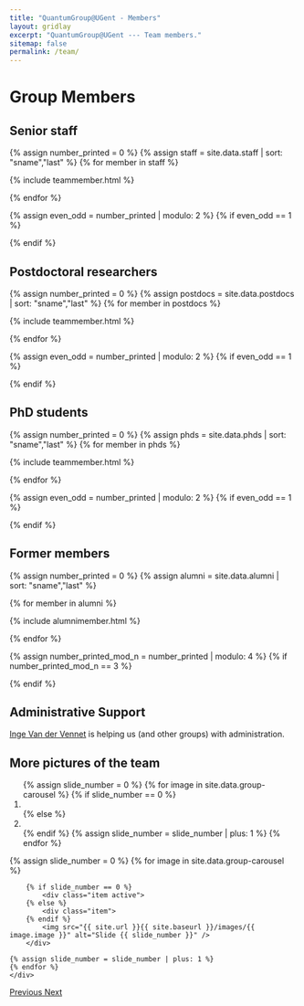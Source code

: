 ```yaml
---
title: "QuantumGroup@UGent - Members"
layout: gridlay
excerpt: "QuantumGroup@UGent --- Team members."
sitemap: false
permalink: /team/
---
```


# Group Members

## Senior staff

{% assign number_printed = 0 %}
{% assign staff = site.data.staff | sort: "sname","last" %}
{% for member in staff %}

{% include teammember.html %}

{% endfor %}

{% assign even_odd = number_printed | modulo: 2 %}
{% if even_odd == 1 %}

</div>
{% endif %}

## Postdoctoral researchers

{% assign number_printed = 0 %}
{% assign postdocs = site.data.postdocs | sort: "sname","last" %}
{% for member in postdocs %}

{% include teammember.html %}

{% endfor %}

{% assign even_odd = number_printed | modulo: 2 %}
{% if even_odd == 1 %}

</div>
{% endif %}

## PhD students

{% assign number_printed = 0 %}
{% assign phds = site.data.phds | sort: "sname","last" %}
{% for member in phds %}

{% include teammember.html %}

{% endfor %}

{% assign even_odd = number_printed | modulo: 2 %}
{% if even_odd == 1 %}

</div>
{% endif %}

## Former members

{% assign number_printed = 0 %}
{% assign alumni = site.data.alumni | sort: "sname","last" %}

{% for member in alumni %}

{% include alumnimember.html %}

{% endfor %}

{% assign number_printed_mod_n = number_printed | modulo: 4 %}
{% if number_printed_mod_n == 3 %}

</div>
{% endif %}

## Administrative Support

<a href="mailto:inge.vandervennet@ugent.be">Inge Van der Vennet</a> is helping us (and other groups) with administration.

## More pictures of the team

<div markdown="0" id="carousel" class="carousel slide" data-ride="carousel" data-interval="5000" data-pause="hover" >
    <!-- Menu -->
    <ol class="carousel-indicators">
        {% assign slide_number = 0 %}
        {% for image in site.data.group-carousel %}
        {% if slide_number == 0 %}
            <li data-target="#carousel" data-slide-to="{{ slide_number }}" class="active"></li>
        {% else %}
        <li data-target="#carousel" data-slide-to="{{ slide_number }}"></li>
        {% endif %}
        {% assign slide_number = slide_number | plus: 1 %}
        {% endfor %}
    </ol>
    <!-- Items -->
    <div class="carousel-inner" markdown="0">
    {% assign slide_number = 0 %}
    {% for image in site.data.group-carousel %}

        {% if slide_number == 0 %}
            <div class="item active">
        {% else %}
            <div class="item">
        {% endif %}
            <img src="{{ site.url }}{{ site.baseurl }}/images/{{ image.image }}" alt="Slide {{ slide_number }}" />
        </div>

    {% assign slide_number = slide_number | plus: 1 %}
    {% endfor %}
    </div>

  <a class="left carousel-control" href="#carousel" role="button" data-slide="prev">
    <span class="glyphicon glyphicon-chevron-left" aria-hidden="true"></span>
    <span class="sr-only">Previous</span>
  </a>
  <a class="right carousel-control" href="#carousel" role="button" data-slide="next">
    <span class="glyphicon glyphicon-chevron-right" aria-hidden="true"></span>
    <span class="sr-only">Next</span>
  </a>
</div>
